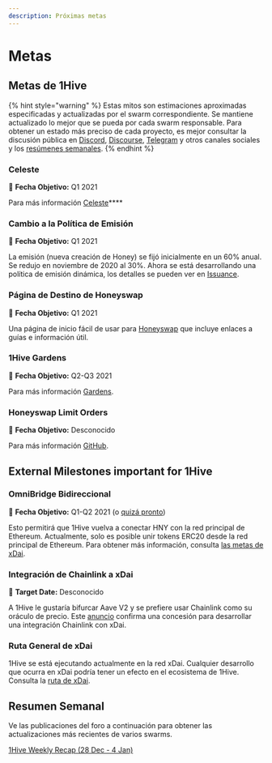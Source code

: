 ```yaml
---
description: Próximas metas
---
```


# Metas

## Metas de 1Hive

{% hint style="warning" %}
Estas mitos son estimaciones aproximadas especificadas y actualizadas por el swarm correspondiente. Se mantiene actualizado lo mejor que se pueda por cada swarm responsable. Para obtener un estado más preciso de cada proyecto, es mejor consultar la discusión pública en [Discord](https://discord.com/invite/P4rRDUKTAU), [Discourse](https://forum.1hive.org/), [Telegram](https://t.me/honeyswapDEX) y otros canales sociales y los [resúmenes semanales](metas.md#resumen-semanal). 
{% endhint %}

### **Celeste**

🎯 **Fecha Objetivo:** Q1 2021

Para más información [Celeste](projects/celeste.md)\*\*\*\*

### **Cambio a la Política de Emisión**

🎯 **Fecha Objetivo:** Q1 2021

La emisión \(nueva creación de Honey\) se fijó inicialmente en un 60% anual. Se redujo en noviembre de 2020 al 30%. Ahora se está desarrollando una política de emisión dinámica, los detalles se pueden ver en [Issuance](projects/honey/mejoras-planificadas.md#politica-de-emision-dinamica).

### **Página de Destino de Honeyswap**

🎯 **Fecha Objetivo:** Q1 2021

Una página de inicio fácil de usar para [Honeyswap](projects/honeyswap/) que incluye enlaces a guías e información útil. 

### 1Hive Gardens

🎯 **Fecha Objetivo:** Q2-Q3 2021

Para más información [Gardens](projects/gardens.md).

### **Honeyswap Limit Orders**

🎯 **Fecha Objetivo:** Desconocido

Para más información [GitHub](https://github.com/1Hive/honeyswap-limit-order-contracts).

## External Milestones important for 1Hive

### OmniBridge Bidireccional

🎯 **Fecha Objetivo:** Q1-Q2 2021 \(o [quizá pronto](https://forum.1hive.org/t/easy-hny-xdai-mainnet-bridge-idea/1436/12)\)

Esto permitirá que 1Hive vuelva a conectar HNY con la red principal de Ethereum. Actualmente, solo es posible unir tokens ERC20 desde la red principal de Ethereum. Para obtener más información, consulta [las metas de xDai](https://www.xdaichain.com/about-xdai/roadmap#omnibridge-phase-2).

### Integración de Chainlink a xDai

🎯 **Target Date:** Desconocido

A 1Hive le gustaría bifurcar Aave V2 y se prefiere usar Chainlink como su oráculo de precio. Este [anuncio](https://blog.chain.link/protofire-receives-a-chainlink-community-grant-for-an-integration-with-xdai/) confirma una concesión para desarrollar una integración Chainlink con xDai. 

### Ruta General de xDai 

1Hive se está ejecutando actualmente en la red xDai. Cualquier desarrollo que ocurra en xDai podría tener un efecto en el ecosistema de 1Hive. Consulta la [ruta de xDai](https://www.xdaichain.com/about-xdai/roadmap).

## Resumen Semanal

Ve las publicaciones del foro a continuación para obtener las actualizaciones más recientes de varios swarms. 

[1Hive Weekly Recap \(28 Dec - 4 Jan\)](https://forum.1hive.org/t/1hive-weekly-recap-cw-52-28-dec-4-jan/1765) 

